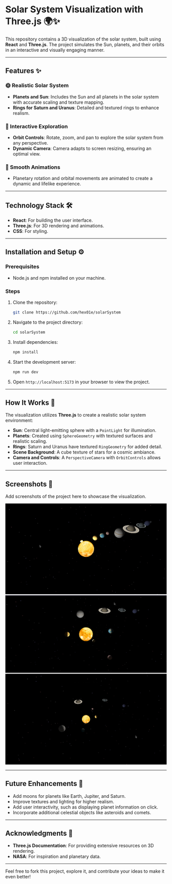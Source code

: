 # Solar System Visualization with Three.js 🌍✨

This repository contains a 3D visualization of the solar system, built using **React** and **Three.js**. The project simulates the Sun, planets, and their orbits in an interactive and visually engaging manner.

---

## Features ✨

### 🌞 Realistic Solar System
- **Planets and Sun**: Includes the Sun and all planets in the solar system with accurate scaling and texture mapping.
- **Rings for Saturn and Uranus**: Detailed and textured rings to enhance realism.

### 🎥 Interactive Exploration
- **Orbit Controls**: Rotate, zoom, and pan to explore the solar system from any perspective.
- **Dynamic Camera**: Camera adapts to screen resizing, ensuring an optimal view.

### 🚀 Smooth Animations
- Planetary rotation and orbital movements are animated to create a dynamic and lifelike experience.

---

## Technology Stack 🛠️
- **React**: For building the user interface.
- **Three.js**: For 3D rendering and animations.
- **CSS**: For styling.

---

## Installation and Setup ⚙️

### Prerequisites
- Node.js and npm installed on your machine.

### Steps
1. Clone the repository:
   ```bash
   git clone https://github.com/hex01e/solarSystem
   ```

2. Navigate to the project directory:
   ```bash
   cd solarSystem
   ```

3. Install dependencies:
   ```bash
   npm install
   ```

4. Start the development server:
   ```bash
   npm run dev
   ```

5. Open `http://localhost:5173` in your browser to view the project.

---

## How It Works 🌌

The visualization utilizes **Three.js** to create a realistic solar system environment:
- **Sun**: Central light-emitting sphere with a `PointLight` for illumination.
- **Planets**: Created using `SphereGeometry` with textured surfaces and realistic scaling.
- **Rings**: Saturn and Uranus have textured `RingGeometry` for added detail.
- **Scene Background**: A cube texture of stars for a cosmic ambiance.
- **Camera and Controls**: A `PerspectiveCamera` with `OrbitControls` allows user interaction.

---

## Screenshots 📸
Add screenshots of the project here to showcase the visualization.

![Screenshot 1](ScreenShots/shot_1.png)
![Screenshot 2](ScreenShots/shot_2.png)
![Screenshot 2](ScreenShots/shot_3.png)

---

## Future Enhancements 🚀
- Add moons for planets like Earth, Jupiter, and Saturn.
- Improve textures and lighting for higher realism.
- Add user interactivity, such as displaying planet information on click.
- Incorporate additional celestial objects like asteroids and comets.

---

## Acknowledgments 🙌
- **Three.js Documentation**: For providing extensive resources on 3D rendering.
- **NASA**: For inspiration and planetary data.

---

Feel free to fork this project, explore it, and contribute your ideas to make it even better!